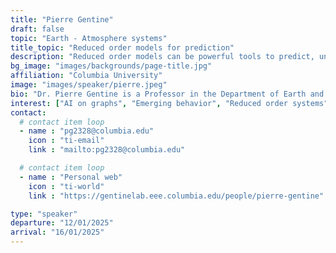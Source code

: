```yaml
---
title: "Pierre Gentine"
draft: false
topic: "Earth - Atmosphere systems"
title_topic: "Reduced order models for prediction"
description: "Reduced order models can be powerful tools to predict, understand and control. I will demonstrate how modern tools (Deep Koopman operators) can be used to better understand and predict spatio-temporal chaotic systems."
bg_image: "images/backgrounds/page-title.jpg"
affiliation: "Columbia University"
image: "images/speaker/pierre.jpeg"
bio: "Dr. Pierre Gentine is a Professor in the Department of Earth and Environmental Engineering and the Department of Earth and Environmental Sciences at Columbia University. He directs the NSF Science and Technology Center 'Learning the Earth with Artificial Intelligence and Physics' and the Graduate Program in Earth and Environmental Engineering. His research focuses on the multiscale nature of the hydrologic and carbon cycle using remote sensing, in situ observations, models, and machine learning. Dr. Gentine earned his PhD in Civil and Environmental Engineering from MIT in 2010 and joined Columbia as a faculty member the same year."
interest: ["AI on graphs", "Emerging behavior", "Reduced order systems"]
contact:
  # contact item loop
  - name : "pg2328@columbia.edu"
    icon : "ti-email"
    link : "mailto:pg2328@columbia.edu"

  # contact item loop
  - name : "Personal web"
    icon : "ti-world"
    link : "https://gentinelab.eee.columbia.edu/people/pierre-gentine"

type: "speaker"
departure: "12/01/2025"
arrival: "16/01/2025"
---
```


